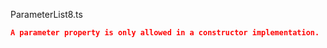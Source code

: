 ParameterList8.ts
```json
A parameter property is only allowed in a constructor implementation.
```
